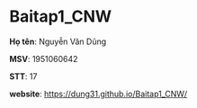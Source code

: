 # Baitap1_CNW
**Họ tên**: Nguyễn Văn Dũng

**MSV**: 1951060642

**STT**: 17

**website**: https://dung31.github.io/Baitap1_CNW/

